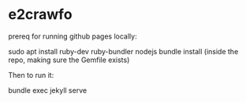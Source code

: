 # e2crawfo

prereq for running github pages locally:

sudo apt install ruby-dev ruby-bundler nodejs 
bundle install (inside the repo, making sure the Gemfile exists)

Then to run it:

bundle exec jekyll serve
